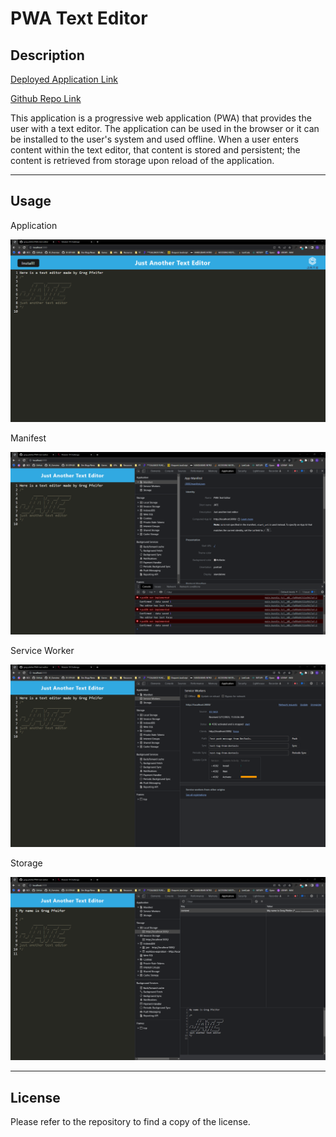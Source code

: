 # PWA Text Editor

## Description

[Deployed Application Link](https://guarded-cove-12961.herokuapp.com/)

[Github Repo Link](https://github.com/greg-pfeifer/PWA-text-editor)

This application is a progressive web application (PWA) that provides the user with a text editor. The application can be used in the browser or it can be installed to the user's system and used offline. When a user enters content within the text editor, that content is stored and persistent; the content is retrieved from storage upon reload of the application. 

---
  
## Usage

Application

![Deployed application screenshot](assets/Application.png)

Manifest

![Deployed application screenshot](assets/Manifest.png)

Service Worker

![Deployed application screenshot](assets/Service_worker.png)

Storage

![Deployed application screenshot](assets/Storage.png)


---

## License

Please refer to the repository to find a copy of the license.